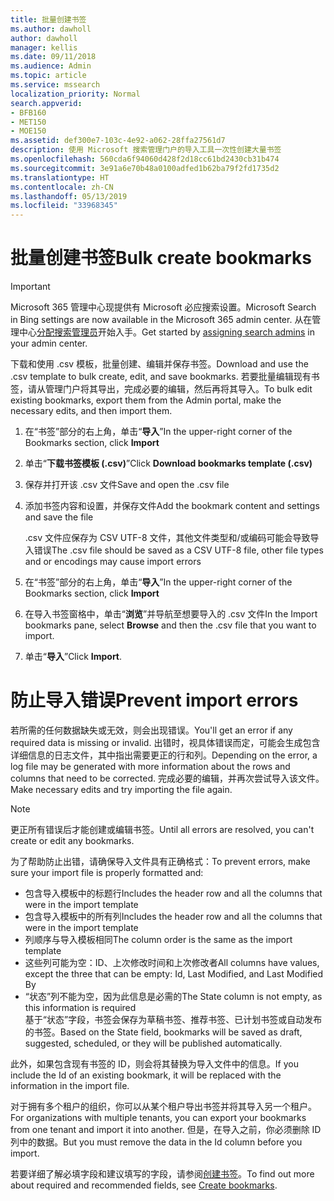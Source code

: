 ```yaml
---
title: 批量创建书签
ms.author: dawholl
author: dawholl
manager: kellis
ms.date: 09/11/2018
ms.audience: Admin
ms.topic: article
ms.service: mssearch
localization_priority: Normal
search.appverid:
- BFB160
- MET150
- MOE150
ms.assetid: def300e7-103c-4e92-a062-28ffa27561d7
description: 使用 Microsoft 搜索管理门户的导入工具一次性创建大量书签
ms.openlocfilehash: 560cda6f94060d428f2d18cc61bd2430cb31b474
ms.sourcegitcommit: 3e91a6e70b48a0100adfed1b62ba79f2fd1735d2
ms.translationtype: HT
ms.contentlocale: zh-CN
ms.lasthandoff: 05/13/2019
ms.locfileid: "33968345"
---
```

# <a name="bulk-create-bookmarks"></a><span data-ttu-id="52c0c-103">批量创建书签</span><span class="sxs-lookup"><span data-stu-id="52c0c-103">Bulk create bookmarks</span></span>

> [!IMPORTANT]
> <span data-ttu-id="52c0c-104">Microsoft 365 管理中心现提供有 Microsoft 必应搜索设置。</span><span class="sxs-lookup"><span data-stu-id="52c0c-104">Microsoft Search in Bing settings are now available in the Microsoft 365 admin center.</span></span> <span data-ttu-id="52c0c-105">从在管理中心[分配搜索管理员](https://docs.microsoft.com/zh-CN/microsoftsearch/setup-microsoft-search#step-2-assign-search-admin-and-search-editor)开始入手。</span><span class="sxs-lookup"><span data-stu-id="52c0c-105">Get started by [assigning search admins](https://docs.microsoft.com/en-us/microsoftsearch/setup-microsoft-search#step-2-assign-search-admin-and-search-editor) in your admin center.</span></span>
    
<span data-ttu-id="52c0c-106">下载和使用 .csv 模板，批量创建、编辑并保存书签。</span><span class="sxs-lookup"><span data-stu-id="52c0c-106">Download and use the .csv template to bulk create, edit, and save bookmarks.</span></span> <span data-ttu-id="52c0c-107">若要批量编辑现有书签，请从管理门户将其导出，完成必要的编辑，然后再将其导入。</span><span class="sxs-lookup"><span data-stu-id="52c0c-107">To bulk edit existing bookmarks, export them from the Admin portal, make the necessary edits, and then import them.</span></span>
  
1. <span data-ttu-id="52c0c-108">在“书签”部分的右上角，单击“**导入**”</span><span class="sxs-lookup"><span data-stu-id="52c0c-108">In the upper-right corner of the Bookmarks section, click **Import**</span></span>
    
2. <span data-ttu-id="52c0c-109">单击“**下载书签模板 (.csv)**”</span><span class="sxs-lookup"><span data-stu-id="52c0c-109">Click **Download bookmarks template (.csv)**</span></span>
    
3. <span data-ttu-id="52c0c-110">保存并打开该 .csv 文件</span><span class="sxs-lookup"><span data-stu-id="52c0c-110">Save and open the .csv file</span></span>
    
4. <span data-ttu-id="52c0c-111">添加书签内容和设置，并保存文件</span><span class="sxs-lookup"><span data-stu-id="52c0c-111">Add the bookmark content and settings and save the file</span></span>

    <span data-ttu-id="52c0c-112">.csv 文件应保存为 CSV UTF-8 文件，其他文件类型和/或编码可能会导致导入错误</span><span class="sxs-lookup"><span data-stu-id="52c0c-112">The .csv file should be saved as a CSV UTF-8 file, other file types and or encodings may cause import errors</span></span>
    
5. <span data-ttu-id="52c0c-113">在“书签”部分的右上角，单击“**导入**”</span><span class="sxs-lookup"><span data-stu-id="52c0c-113">In the upper-right corner of the Bookmarks section, click **Import**</span></span>
    
6. <span data-ttu-id="52c0c-114">在导入书签窗格中，单击“**浏览**”并导航至想要导入的 .csv 文件</span><span class="sxs-lookup"><span data-stu-id="52c0c-114">In the Import bookmarks pane, select **Browse** and then the .csv file that you want to import.</span></span> 
    
7. <span data-ttu-id="52c0c-115">单击“**导入**”</span><span class="sxs-lookup"><span data-stu-id="52c0c-115">Click **Import**.</span></span>

# <a name="prevent-import-errors"></a><span data-ttu-id="52c0c-116">防止导入错误</span><span class="sxs-lookup"><span data-stu-id="52c0c-116">Prevent import errors</span></span>      
<span data-ttu-id="52c0c-117">若所需的任何数据缺失或无效，则会出现错误。</span><span class="sxs-lookup"><span data-stu-id="52c0c-117">You'll get an error if any required data is missing or invalid.</span></span> <span data-ttu-id="52c0c-118">出错时，视具体错误而定，可能会生成包含详细信息的日志文件，其中指出需要更正的行和列。</span><span class="sxs-lookup"><span data-stu-id="52c0c-118">Depending on the error, a log file may be generated with more information about the rows and columns that need to be corrected.</span></span> <span data-ttu-id="52c0c-119">完成必要的编辑，并再次尝试导入该文件。</span><span class="sxs-lookup"><span data-stu-id="52c0c-119">Make necessary edits and try importing the file again.</span></span>

> [!NOTE]
> <span data-ttu-id="52c0c-120">更正所有错误后才能创建或编辑书签。</span><span class="sxs-lookup"><span data-stu-id="52c0c-120">Until all errors are resolved, you can't create or edit any bookmarks.</span></span> 

<span data-ttu-id="52c0c-121">为了帮助防止出错，请确保导入文件具有正确格式：</span><span class="sxs-lookup"><span data-stu-id="52c0c-121">To prevent errors, make sure your import file is properly formatted and:</span></span>
- <span data-ttu-id="52c0c-122">包含导入模板中的标题行</span><span class="sxs-lookup"><span data-stu-id="52c0c-122">Includes the header row and all the columns that were in the import template</span></span>
- <span data-ttu-id="52c0c-123">包含导入模板中的所有列</span><span class="sxs-lookup"><span data-stu-id="52c0c-123">Includes the header row and all the columns that were in the import template</span></span>
- <span data-ttu-id="52c0c-124">列顺序与导入模板相同</span><span class="sxs-lookup"><span data-stu-id="52c0c-124">The column order is the same as the import template</span></span>
- <span data-ttu-id="52c0c-125">这些列可能为空：ID、上次修改时间和上次修改者</span><span class="sxs-lookup"><span data-stu-id="52c0c-125">All columns have values, except the three that can be empty: Id, Last Modified, and Last Modified By</span></span>
- <span data-ttu-id="52c0c-126">“状态”列不能为空，因为此信息是必需的</span><span class="sxs-lookup"><span data-stu-id="52c0c-126">The State column is not empty, as this information is required</span></span>  
<span data-ttu-id="52c0c-127">基于“状态”字段，书签会保存为草稿书签、推荐书签、已计划书签或自动发布的书签。</span><span class="sxs-lookup"><span data-stu-id="52c0c-127">Based on the State field, bookmarks will be saved as draft, suggested, scheduled, or they will be published automatically.</span></span>

<span data-ttu-id="52c0c-128">此外，如果包含现有书签的 ID，则会将其替换为导入文件中的信息。</span><span class="sxs-lookup"><span data-stu-id="52c0c-128">If you include the Id of an existing bookmark, it will be replaced with the information in the import file.</span></span>

<span data-ttu-id="52c0c-129">对于拥有多个租户的组织，你可以从某个租户导出书签并将其导入另一个租户。</span><span class="sxs-lookup"><span data-stu-id="52c0c-129">For organizations with multiple tenants, you can export your bookmarks from one tenant and import it into another.</span></span> <span data-ttu-id="52c0c-130">但是，在导入之前，你必须删除 ID 列中的数据。</span><span class="sxs-lookup"><span data-stu-id="52c0c-130">But you must remove the data in the Id column before you import.</span></span>

<span data-ttu-id="52c0c-131">若要详细了解必填字段和建议填写的字段，请参阅[创建书签](create-bookmarks.md)。</span><span class="sxs-lookup"><span data-stu-id="52c0c-131">To find out more about required and recommended fields, see [Create bookmarks](create-bookmarks.md).</span></span>

